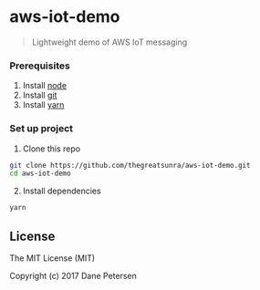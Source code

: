 # aws-iot-demo

> Lightweight demo of AWS IoT messaging

### Prerequisites

1) Install [node](https://nodejs.org/en/)
2) Install [git](https://git-scm.com/downloads)
3) Install [yarn](https://yarnpkg.com/lang/en/docs/install/)

### Set up project

1) Clone this repo
```bash
git clone https://github.com/thegreatsunra/aws-iot-demo.git
cd aws-iot-demo
```

2) Install dependencies
```bash
yarn
```

## License

The MIT License (MIT)

Copyright (c) 2017 Dane Petersen
